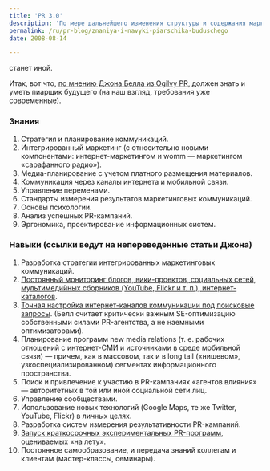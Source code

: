 ```yaml
---
title: 'PR 3.0'
description: 'По мере дальнейшего изменения структуры и содержания маркетинговых коммуникаций, по мере технологического развития общества, по мере роста требований к PR-агентствам со стороны корпоративных клиентов, консультанты по связям с общественностью вынуждены будут меняться.'
permalink: /ru/pr-blog/znaniya-i-navyki-piarschika-buduschego
date: 2008-08-14

---
```


станет иной.</p>
<p>Итак, вот что, <a href="https://johnbell.typepad.com/weblog/2008/07/the-11-skills-o.html" target="_blank" rel="noopener noreferrer">по мнению Джона Белла из Ogilvy PR</a>, должен знать и уметь пиарщик будущего (на наш взгляд, требования уже современные).</p>
<h3>Знания</h3>

<ol>
<li>Стратегия и планирование коммуникаций.</li>
<li>Интегрированный маркетинг (с относительно новыми компонентами: интернет-маркетингом и womm — маркетингом «сарафанного радио»).</li>
<li>Медиа-планирование с учетом платного размещения материалов.</li>
<li>Коммуникация через каналы интернета и мобильной связи.</li>
<li>Управление переменами.</li>
<li>Стандарты измерения результатов маркетинговых коммуникаций.</li>
<li>Основы психологии.</li>
<li>Анализ успешных PR-кампаний.</li>
<li>Эргономика, проектирование информационных систем.</li>
</ol>

<h3>Навыки <span class="h_comment">(ссылки ведут на непереведенные статьи Джона)</span></h3>

<ol>
<li>Разработка стратегии интегрированных маркетинговых коммуникаций.</li>
<li><a href="https://johnbell.typepad.com/weblog/2008/07/future-pr-ski-1.html" target="_blank" rel="noopener noreferrer">Постоянный мониторинг блогов, вики-проектов, социальных сетей, мультимедийных сборников (YouTube, Flickr и т. п.), интернет-каталогов</a>.</li>
<li><a href="https://johnbell.typepad.com/weblog/2008/07/future-pr-skill.html" target="_blank" rel="noopener noreferrer">Точная настройка интернет-каналов коммуникации под поисковые запросы</a>. (Белл считает критически важным SE-оптимизацию собственными силами PR-агентства, а не наемными оптимизаторами).</li>
<li>Планирование  программ new media relations (т. е. рабочих отношений с интернет-СМИ и источниками в среде мобильной связи) — причем, как в массовом, так и в long tail («нишевом», узкоспециализированном) сегментах информационного пространства.</li>
<li>Поиск и привлечение к участию в PR-кампаниях «агентов влияния» — авторитетных в той или иной социальной сети лиц.</li>
<li>Управление сообществами.</li>
<li>Использование новых технологий (Google Maps, те же Twitter, YouTube, Flickr) в личных целях.</li>
<li>Разработка систем измерения результативности PR-кампаний.</li>
<li><a href="https://johnbell.typepad.com/weblog/2008/08/future-pr-skill.html" target="_blank" rel="noopener noreferrer">Запуск краткосрочных экспериментальных PR-программ</a>, оцениваемых «на лету».</li>
<li>Постоянное самообразование, и передача знаний коллегам и клиентам (мастер-классы, семинары).</li>
</ol>

